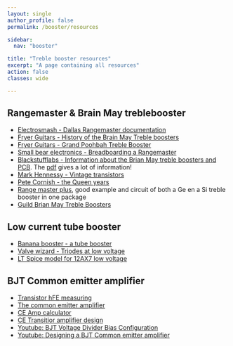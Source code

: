 ```yaml
---
layout: single
author_profile: false
permalink: /booster/resources

sidebar:
  nav: "booster"

title: "Treble booster resources"
excerpt: "A page containing all resources"
action: false
classes: wide

---
```


## Rangemaster & Brain May treblebooster

- [Electrosmash - Dallas Rangemaster documentation](https://www.electrosmash.com/dallas-rangemaster)
- [Fryer Guitars - History of the Brain May Treble boosters](https://fryerguitars.com/history-of-brian-mays-treble-boosters-and-pedalboard-used-with-queen-from-1970-to-around-1986/)
- [Fryer Guitars - Grand Poohbah Treble Booster](https://fryerguitars.com/pedals-tech/)
- [Small bear electronics - Breadboarding a Rangemaster](http://diy.smallbearelec.com/HowTos/BreadboardRMs/BreadboardRMs.htm)
- [Blackstufflabs - Information about the Brian May treble boosters and PCB](https://www.blackstufflabs.com/pcbstore/). The [pdf](https://www.blackstufflabs.com/wp-content/uploads/2020/06/tboostfactory146.pdf) gives a lot of information!
- [Mark Hennessy - Vintage transistors](https://www.markhennessy.co.uk/articles/vintage_transistors.htm)
- [Pete Cornish - the Queen years](http://www.petecornish.co.uk/queen.html)
- [Range master plus](http://pedalparts.co.uk/docs/RangeMasterPlus.pdf), good example and circuit of both a Ge en a Si treble booster in one package
- [Guild Brian May Treble Boosters](https://www.gad.net/Blog/2019/03/03/guild-1984-brian-may-treble-booster-pedals/)

## Low current tube booster
- [Banana booster - a tube booster](https://www.tube-town.net/cms/?DIY/LoV-Projekte/Banana_Booster_-engl-)
- [Valve wizard - Triodes at low voltage](http://www.valvewizard.co.uk/Triodes_at_low_voltages_Blencowe.pdf)
- [LT Spice model for 12AX7 low voltage](http://rezzonics.blogspot.com/2017/05/korg-nutube-6p1-vs-12ax7-starved-tube.html?m=1)

## BJT Common emitter amplifier

- [Transistor hFE measuring](http://www.geofex.com/Article_Folders/fuzzface/fftech.htm#Picking%20transistors)
- [The common emitter amplifier](https://www.electronics-tutorials.ws/amplifier/amp_2.html)
- [CE Amp calculator](http://www.guitarscience.net/calcs/ce.htm)
- [CE Transitior amplifier design](https://resources.system-analysis.cadence.com/blog/msa2021-common-emitter-transistor-amplifier-design)
- [Youtube: BJT Voltage Divider Bias Configuration](https://youtu.be/MNp-WxkF5h4)
- [Youtube: Designing a BJT Common emitter amplifier](https://youtu.be/mRla_j3Hf-A)
